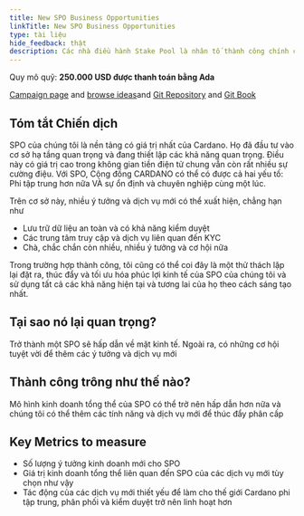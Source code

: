 ```yaml
---
title: New SPO Business Opportunities
linkTitle: New SPO Business Opportunities
type: tài liệu
hide_feedback: thật
description: Các nhà điều hành Stake Pool là nhân tố thành công chính của Cardano. Với cơ sở hạ tầng và khả năng của họ, các dịch vụ mới quan trọng có thể được tạo ra
---
```


Quy mô quỹ: **250.000 USD được thanh toán bằng Ada**

[Campaign page](https://cardano.ideascale.com/a/campaign-home/26245) and [browse ideas](https://cardano.ideascale.com/a/ideas/top/campaign-filter/byids/campaigns/26245/stage/unspecified)and [Git Repository](https://github.com/Catalyst-Challenges/F7-New-SPO-Business-Opportunities) and [Git Book](https://quality-assurance-dao.gitbook.io/catalyst-fund-7-challenges/fund-7/new-spo-business-opportunities)

## Tóm tắt Chiến dịch

SPO của chúng tôi là nền tảng có giá trị nhất của Cardano. Họ đã đầu tư vào cơ sở hạ tầng quan trọng và đang thiết lập các khả năng quan trọng. Điều này có giá trị cao trong không gian tiền điện tử chung vẫn còn rất nhiều sự cường điệu. Với SPO, Cộng đồng CARDANO có thể có được cả hai yếu tố: Phi tập trung hơn nữa VÀ sự ổn định và chuyên nghiệp cùng một lúc.

Trên cơ sở này, nhiều ý tưởng và dịch vụ mới có thể xuất hiện, chẳng hạn như

- Lưu trữ dữ liệu an toàn và có khả năng kiểm duyệt
- Các trung tâm truy cập và dịch vụ liên quan đến KYC
- Chà, chắc chắn còn nhiều, nhiều ý tưởng và cơ hội nữa

Trong trường hợp thành công, tôi cũng có thể coi đây là một thử thách lặp lại đặt ra, thúc đẩy và tối ưu hóa phúc lợi kinh tế của SPO của chúng tôi và sử dụng tất cả các khả năng hiện tại và tương lai của họ theo cách sáng tạo nhất.

## Tại sao nó lại quan trọng?

Trở thành một SPO sẽ hấp dẫn về mặt kinh tế. Ngoài ra, có những cơ hội tuyệt vời để thêm các ý tưởng và dịch vụ mới

## Thành công trông như thế nào?

Mô hình kinh doanh tổng thể của SPO có thể trở nên hấp dẫn hơn nữa và chúng tôi có thể thêm các tính năng và dịch vụ mới để thúc đẩy phân cấp

## Key Metrics to measure

- Số lượng ý tưởng kinh doanh mới cho SPO
- Giá trị kinh doanh tổng thể liên quan đến SPO của các dịch vụ mới tùy chọn như vậy
- Tác động của các dịch vụ mới thiết yếu để làm cho thế giới Cardano phi tập trung, phân phối và kiểm duyệt trở nên linh hoạt hơn
